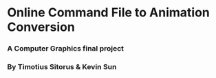 # Online Command File to Animation Conversion

### A Computer Graphics final project
### By Timotius Sitorus & Kevin Sun